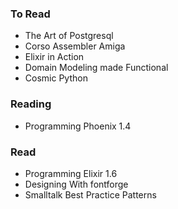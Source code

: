 ### To Read

- The Art of Postgresql
- Corso Assembler Amiga
- Elixir in Action
- Domain Modeling made Functional
- Cosmic Python

### Reading

- Programming Phoenix 1.4

### Read

- Programming Elixir 1.6
- Designing With fontforge
- Smalltalk Best Practice Patterns

